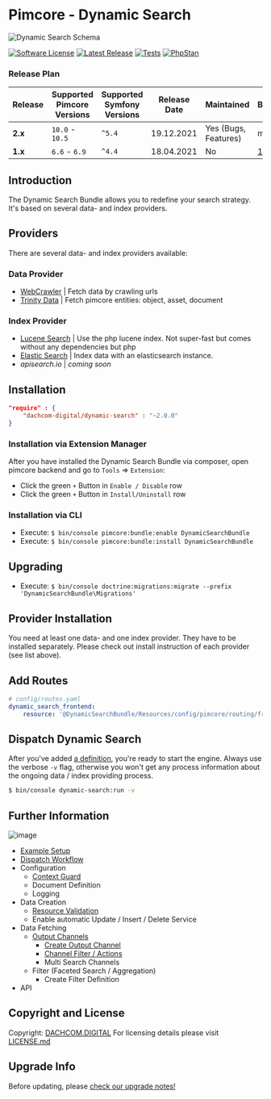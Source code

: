 # Pimcore - Dynamic Search

![Dynamic Search Schema](https://user-images.githubusercontent.com/700119/61217991-3c550c00-a711-11e9-9f62-6f1fb4ff0e3e.png)

[![Software License](https://img.shields.io/badge/license-GPLv3-brightgreen.svg?style=flat-square)](LICENSE.md)
[![Latest Release](https://img.shields.io/packagist/v/dachcom-digital/dynamic-search.svg?style=flat-square)](https://packagist.org/packages/dachcom-digital/dynamic-search)
[![Tests](https://img.shields.io/github/actions/workflow/status/dachcom-digital/pimcore-dynamic-search/.github/workflows/codeception.yml?branch=master&style=flat-square&logo=github&label=codeception)](https://github.com/dachcom-digital/pimcore-dynamic-search/actions?query=workflow%3ACodeception+branch%3Amaster)
[![PhpStan](https://img.shields.io/github/actions/workflow/status/dachcom-digital/pimcore-dynamic-search/.github/workflows/php-stan.yml?branch=master&style=flat-square&logo=github&label=phpstan%20level%204)](https://github.com/dachcom-digital/pimcore-dynamic-search/actions?query=workflow%3A"PHP+Stan"+branch%3Amaster)

### Release Plan
| Release | Supported Pimcore Versions | Supported Symfony Versions | Release Date | Maintained           | Branch                                                                    |
|---------|----------------------------|----------------------------|--------------|----------------------|---------------------------------------------------------------------------|
| **2.x** | `10.0` - `10.5`            | `^5.4`                     | 19.12.2021   | Yes (Bugs, Features) | master                                                                    |
| **1.x** | `6.6` - `6.9`              | `^4.4`                     | 18.04.2021   | No                   | [1.x](https://github.com/dachcom-digital/pimcore-dynamic-search/tree/1.x) |

## Introduction
The Dynamic Search Bundle allows you to redefine your search strategy. 
It's based on several data- and index providers.

## Providers
There are several data- and index providers available:

### Data Provider
- [WebCrawler](https://github.com/dachcom-digital/pimcore-dynamic-search-data-provider-crawler) | Fetch data by crawling urls 
- [Trinity Data](https://github.com/dachcom-digital/pimcore-dynamic-search-data-provider-trinity) | Fetch pimcore entities: object, asset, document

### Index Provider
- [Lucene Search](https://github.com/dachcom-digital/pimcore-dynamic-search-index-provider-lucene) | Use the php lucene index. Not super-fast but comes without any dependencies but php
- [Elastic Search](https://github.com/dachcom-digital/pimcore-dynamic-search-index-provider-elasticsearch) | Index data with an elasticsearch instance.
- _apisearch.io_ | _coming soon_

## Installation  

```json
"require" : {
    "dachcom-digital/dynamic-search" : "~2.0.0"
}
```
### Installation via Extension Manager
After you have installed the Dynamic Search Bundle via composer, open pimcore backend and go to `Tools` => `Extension`:
- Click the green `+` Button in `Enable / Disable` row
- Click the green `+` Button in `Install/Uninstall` row

### Installation via CLI
- Execute: `$ bin/console pimcore:bundle:enable DynamicSearchBundle`
- Execute: `$ bin/console pimcore:bundle:install DynamicSearchBundle`

## Upgrading
- Execute: `$ bin/console doctrine:migrations:migrate --prefix 'DynamicSearchBundle\Migrations'`

## Provider Installation
You need at least one data- and one index provider. They have to be installed separately.
Please check out install instruction of each provider (see list above).

## Add Routes
```yaml
# config/routes.yaml
dynamic_search_frontend:
    resource: '@DynamicSearchBundle/Resources/config/pimcore/routing/frontend_routing.yml'
```

## Dispatch Dynamic Search
After you've added [a definition](docs/0_ExampleSetup.md), you're ready to start the engine.
Always use the verbose `-v` flag, otherwise you won't get any process information about the ongoing data / index providing process.

```bash
$ bin/console dynamic-search:run -v
```

## Further Information
![image](https://user-images.githubusercontent.com/700119/146414238-ad2964e6-e873-4607-a89b-bc2ec2e5b95c.png)

- [Example Setup](docs/0_ExampleSetup.md)
- [Dispatch Workflow](docs/01_DispatchWorkflow.md)
- Configuration
    - [Context Guard](docs/200_ContextGuard.md)
    - Document Definition
    - Logging
- Data Creation
    - [Resource Validation](docs/40_ResourceValidator.md)
    - Enable automatic Update / Insert / Delete Service
- Data Fetching
    - [Output Channels](docs/30_OutputChannels.md)
        - [Create Output Channel](docs/300_CreateOutputChannel.md)
        - [Channel Filter / Actions](docs/302_ChannelFilterActions.md)
        - Multi Search Channels
    - Filter (Faceted Search / Aggregation)
        - Create Filter Definition
- API

## Copyright and License
Copyright: [DACHCOM.DIGITAL](http://dachcom-digital.com)
For licensing details please visit [LICENSE.md](LICENSE.md)

## Upgrade Info
Before updating, please [check our upgrade notes!](UPGRADE.md)
